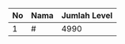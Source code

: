 | No | Nama            | Jumlah Level |
|----|-----------------|--------------|
| 1  | #    |    4990        |
